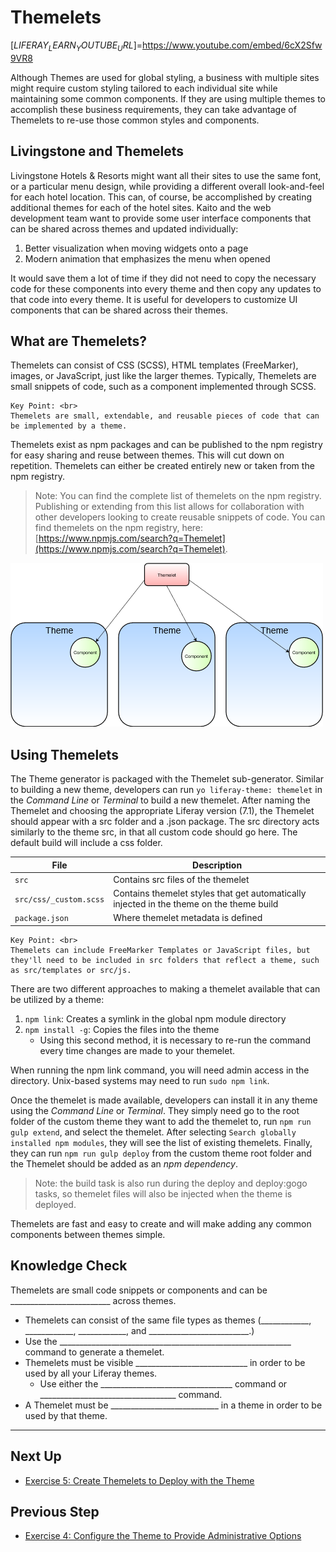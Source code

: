 # Themelets

[$LIFERAY_LEARN_YOUTUBE_URL$]=https://www.youtube.com/embed/6cX2Sfw9VR8

Although Themes are used for global styling, a business with multiple sites might require custom styling tailored to each individual site while maintaining some common components. If they are using multiple themes to accomplish these business requirements, they can take advantage of Themelets to re-use those common styles and components.

## Livingstone and Themelets

Livingstone Hotels & Resorts might want all their sites to use the same font, or a particular menu design, while providing a different overall look-and-feel for each hotel location. This can, of course, be accomplished by creating additional themes for each of the hotel sites. Kaito and the web development team want to provide some user interface components that can be shared across themes and updated individually:
  1. Better visualization when moving widgets onto a page 
  2. Modern animation that emphasizes the menu when opened

It would save them a lot of time if they did not need to copy the necessary code for these components into every theme and then copy any updates to that code into every theme. It is useful for developers to customize UI components that can be shared across their themes.

## What are Themelets?

Themelets can consist of CSS (SCSS), HTML templates (FreeMarker), images, or JavaScript, just like the larger themes. Typically, Themelets are small snippets of code, such as a component implemented through SCSS.

```{important}
Key Point: <br>
Themelets are small, extendable, and reusable pieces of code that can be implemented by a theme.
```

Themelets exist as npm packages and can be published to the npm registry for easy sharing and reuse between themes. This will cut down on repetition. Themelets can either be created entirely new or taken from the npm registry.

> Note: You can find the complete list of themelets on the npm registry. Publishing or extending from this list allows for collaboration with other developers looking to create reusable snippets of code. You can find themelets on the npm registry, here: [https://www.npmjs.com/search?q=Themelet](https://www.npmjs.com/search?q=Themelet).

![Themelet visual.](./images/themelet.png)

## Using Themelets

The Theme generator is packaged with the Themelet sub-generator. Similar to building a new theme, developers can run `yo liferay-theme: themelet` in the _Command Line_ or _Terminal_ to build a new themelet. After naming the Themelet and choosing the appropriate Liferay version (7.1), the Themelet should appear with a src folder and a .json package. The src directory acts similarly to the theme src, in that all custom code should go here. The default build will include a css folder.

| File | Description |
| --- | --- |
| `src` | Contains src files of the themelet |
| `src/css/_custom.scss` | Contains themelet styles that get automatically injected in the theme on the theme build |
| `package.json` | Where themelet metadata is defined |

```{important}
Key Point: <br>
Themelets can include FreeMarker Templates or JavaScript files, but they'll need to be included in src folders that reflect a theme, such as src/templates or src/js.
```

There are two different approaches to making a themelet available that can be utilized by a theme:  
1. `npm link`: Creates a symlink in the global npm module directory  
2. `npm install -g`: Copies the files into the theme
   - Using this second method, it is necessary to re-run the command every time changes are made to your themelet.

When running the npm link command, you will need admin access in the directory. Unix-based systems may need to run `sudo npm link`.

Once the themelet is made available, developers can install it in any theme using the _Command Line_ or _Terminal_. They simply need go to the root folder of the custom theme they want to add the themelet to, run `npm run gulp extend`, and select the themelet. After selecting `Search globally installed npm modules`, they will see the list of existing themelets. Finally, they can run `npm run gulp deploy` from the custom theme root folder and the Themelet should be added as an _npm dependency_.

> Note: the build task is also run during the deploy and deploy:gogo tasks, so themelet files will also be injected when the theme is deployed.

Themelets are fast and easy to create and will make adding any common components between themes simple. 

## Knowledge Check

Themelets are small code snippets or components and can be _________________________ across themes.
* Themelets can consist of the same file types as themes (____________, ____________, ____________, and _________________________.)
* Use the __________________________________________________________ command to generate a themelet.
* Themelets must be visible ____________________________ in order to be used by all your Liferay themes.
  * Use either the _________________________________ command or __________________________________ command.
* A Themelet must be ___________________________ in a theme in order to be used by that theme.

---

## Next Up

* [Exercise 5: Create Themelets to Deploy with the Theme](./exercise-5-create-themelets-to-deploy-with-theme.md)

## Previous Step

* [Exercise 4: Configure the Theme to Provide Administrative Options](./exercise-4-configure-theme-to-provide-administrative-options.md)